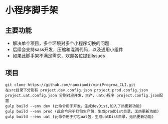 # 小程序脚手架
## 主要功能
  + 解决单个项目，多个环境对多个小程序切换的问题
  + 后续会支持sass开发，压缩和混淆代码，以及通用小组件
  + 如果此脚手架不满足需求，欢迎各位提到Issues
## 项目
    git clone https://github.com/nanxiaodi/miniProgrma_CLI.git
    在src目录下分别有 project.dev.config.json project.prod.config.json project.uat.config.json 分别对应开发，生产，uat小程序 project.config.json配置
    gulp build --env dev (此命令用于开发，生成devDist,加入了热更新功能)
    gulp build --env prod (此命令用于打包生产包，生成prodDist目录，无热更新功能)
    gulp build --env uat (此命令用于打包uat包，生成uatDist目录，无热更新功能)
